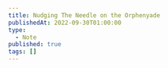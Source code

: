 ```yaml
---
title: Nudging The Needle on the Orphenyade
publishedAt: 2022-09-30T01:00:00
type:
  - Note
published: true
tags: []
---
```

